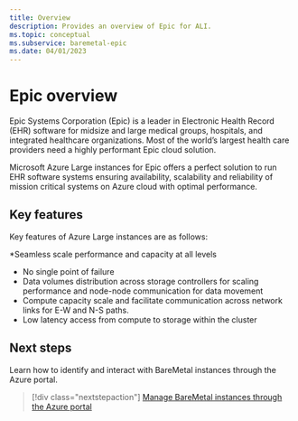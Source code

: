 ```yaml
---
title: Overview
description: Provides an overview of Epic for ALI.
ms.topic: conceptual
ms.subservice: baremetal-epic
ms.date: 04/01/2023
---
```


# Epic overview 

Epic Systems Corporation (Epic) is a leader in Electronic Health Record (EHR) software for midsize and large medical groups, hospitals, and integrated healthcare organizations. 
Most of the world’s largest health care providers need a highly performant Epic cloud solution. 

Microsoft Azure Large instances for Epic offers a perfect solution to run EHR software systems ensuring availability, scalability and reliability of mission critical systems on Azure cloud with optimal performance. 

## Key features 

Key features of Azure Large instances are as follows: 

*Seamless scale performance and capacity at all levels  
* No single point of failure 
* Data volumes distribution across storage controllers for scaling performance and node-node communication for data movement  
* Compute capacity scale and facilitate communication across network links for E-W and N-S paths. 
* Low latency access from compute to storage within the cluster  

## Next steps

Learn how to identify and interact with BareMetal instances through the Azure portal.

> [!div class="nextstepaction"]
> [Manage BareMetal instances through the Azure portal](../../connect-baremetal-infrastructure.md)

